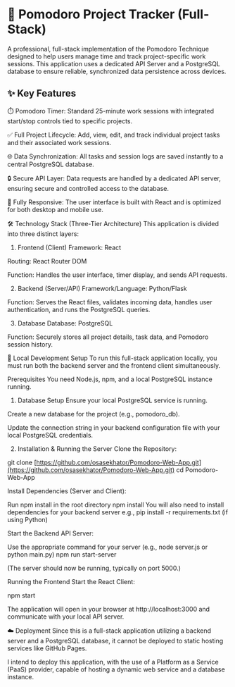 # 🍅 Pomodoro Project Tracker (Full-Stack)
A professional, full-stack implementation of the Pomodoro Technique designed to help users manage time and track project-specific work sessions. This application uses a dedicated API Server and a PostgreSQL database to ensure reliable, synchronized data persistence across devices.

## ✨ Key Features
⏱️ Pomodoro Timer: Standard 25-minute work sessions with integrated start/stop controls tied to specific projects.

✅ Full Project Lifecycle: Add, view, edit, and track individual project tasks and their associated work sessions.

🌐 Data Synchronization: All tasks and session logs are saved instantly to a central PostgreSQL database.

🔒 Secure API Layer: Data requests are handled by a dedicated API server, ensuring secure and controlled access to the database.

📱 Fully Responsive: The user interface is built with React and is optimized for both desktop and mobile use.

🛠️ Technology Stack (Three-Tier Architecture)
This application is divided into three distinct layers:

1. Frontend (Client)
Framework: React

Routing: React Router DOM

Function: Handles the user interface, timer display, and sends API requests.

2. Backend (Server/API)
Framework/Language: Python/Flask

Function: Serves the React files, validates incoming data, handles user authentication, and runs the PostgreSQL queries.

3. Database
Database: PostgreSQL

Function: Securely stores all project details, task data, and Pomodoro session history.

🚀 Local Development Setup
To run this full-stack application locally, you must run both the backend server and the frontend client simultaneously.

Prerequisites
You need Node.js, npm, and a local PostgreSQL instance running.

1. Database Setup
Ensure your local PostgreSQL service is running.

Create a new database for the project (e.g., pomodoro_db).

Update the connection string in your backend configuration file with your local PostgreSQL credentials.

2. Installation & Running the Server
Clone the Repository:

git clone [https://github.com/osasekhator/Pomodoro-Web-App.git](https://github.com/osasekhator/Pomodoro-Web-App.git)
cd Pomodoro-Web-App

Install Dependencies (Server and Client):

Run npm install in the root directory
npm install
You will also need to install dependencies for your backend server
e.g., pip install -r requirements.txt (if using Python)

Start the Backend API Server:

Use the appropriate command for your server (e.g., node server.js or python main.py)
npm run start-server 

(The server should now be running, typically on port 5000.)

Running the Frontend
Start the React Client:

npm start

The application will open in your browser at http://localhost:3000 and communicate with your local API server.

☁️ Deployment
Since this is a full-stack application utilizing a backend server and a PostgreSQL database, it cannot be deployed to static hosting services like GitHub Pages.

I intend to deploy this application, with the use of a Platform as a Service (PaaS) provider, capable of hosting a dynamic web service and a database instance.
